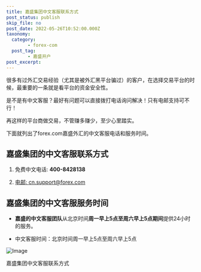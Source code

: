 ```yaml
---
title: 嘉盛集团中文客服联系方式
post_status: publish
skip_file: no
post_date: 2022-05-26T10:52:00.000Z
taxonomy:
  category:
        - forex-com
  post_tag:
        - 嘉盛开户
post_excerpt: 
---
```

很多有过外汇交易经验（尤其是被外汇黑平台骗过）的客户，在选择交易平台的时候，最重要的一条就是看平台的资金安全性。

是不是有中文客服？最好有问题可以直接拨打电话询问解决！只有电邮支持可不行！

再这样的平台商做交易，不管赚多赚少，至少心里踏实。

下面就列出了forex.com嘉盛外汇的中文客服电话和服务时间。

## 嘉盛集团的中文客服联系方式

1. 免费中文电话: **400-8428138**

1. [电邮: cn.support@forex.com](mailto:%E7%94%B5%E9%82%AE:%20cn.support@forex.com)



## 嘉盛集团的中文客服服务时间

* **嘉盛的中文客服团队**从北京时间**周一早上5点至周六早上5点期间**提供24小时的服务。

* 中文客服时间：北京时间周一早上5点至周六早上5点

![Image](https://cdn.fendou.la/tuoss/forexservice.png)

嘉盛集团中文客服联系方式